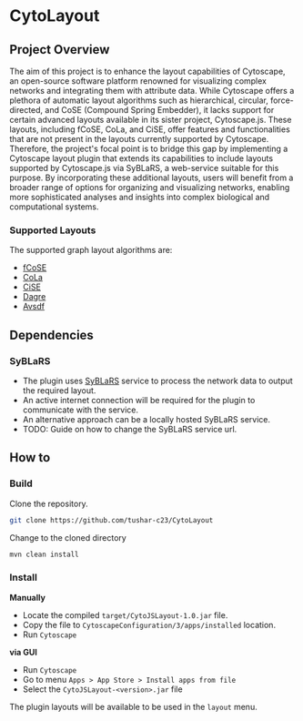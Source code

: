 # CytoLayout
## Project Overview
The aim of this project is to enhance the layout capabilities of Cytoscape, an open-source software platform renowned for visualizing complex networks and integrating them with attribute data. While Cytoscape offers a plethora of automatic layout algorithms such as hierarchical, circular, force-directed, and CoSE (Compound Spring Embedder), it lacks support for certain advanced layouts available in its sister project, Cytoscape.js. These layouts, including fCoSE, CoLa, and CiSE, offer features and functionalities that are not present in the layouts currently supported by Cytoscape. Therefore, the project's focal point is to bridge this gap by implementing a Cytoscape layout plugin that extends its capabilities to include layouts supported by Cytoscape.js via SyBLaRS, a web-service suitable for this purpose. By incorporating these additional layouts, users will benefit from a broader range of options for organizing and visualizing networks, enabling more sophisticated analyses and insights into complex biological and computational systems.

### Supported Layouts
The supported graph layout algorithms are: 
- [fCoSE](https://github.com/iVis-at-Bilkent/cytoscape.js-fcose/tree/unstable)
- [CoLa](https://github.com/cytoscape/cytoscape.js-cola)
- [CiSE](https://github.com/iVis-at-Bilkent/cytoscape.js-cise/tree/develop)
- [Dagre](https://github.com/cytoscape/cytoscape.js-dagre)
- [Avsdf](https://github.com/iVis-at-Bilkent/cytoscape.js-avsdf)

## Dependencies
### SyBLaRS
- The plugin uses [SyBLaRS](https://github.com/iVis-at-Bilkent/syblars) service to process the network data to output the required layout.
- An active internet connection will be required for the plugin to communicate with the service.
- An alternative approach can be a locally hosted SyBLaRS service.
- TODO: Guide on how to change the SyBLaRS service url.

## How to
### Build
Clone the repository.
```bash
git clone https://github.com/tushar-c23/CytoLayout
```

Change to the cloned directory
```bash
mvn clean install
```

### Install
**Manually**
- Locate the compiled `target/CytoJSLayout-1.0.jar` file.
- Copy the file to `CytoscapeConfiguration/3/apps/installed` location.
- Run `Cytoscape`

**via GUI**
- Run `Cytoscape`
- Go to menu `Apps > App Store > Install apps from file`
- Select the `CytoJSLayout-<version>.jar` file

The plugin layouts will be available to be used in the `layout` menu.
